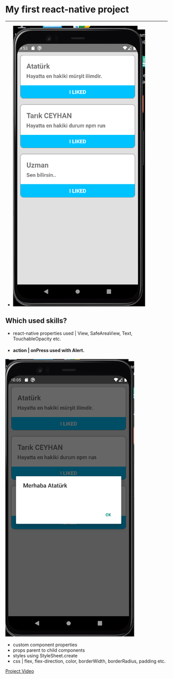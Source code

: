 # My first react-native project

********************************

- ![Project Phone View](./media/project_phone_view.png)

## Which used skills?

- react-native properties used | View, SafeAreaView, Text, TouchableOpacity etc.
- #### action | onPress used with Alert.
 ![onPress](./media/project_onpress_view.png)
- custom component properties
- props parent to child components
- styles using StyleSheet.create
- css | flex, flex-direction, color, borderWidth, borderRadius, padding etc.

[Project Video](https://github.com/tceyhan/react-native/issues/1#issue-1395407451)
